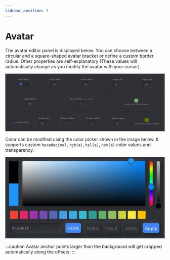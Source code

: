 ```yaml
---
sidebar_position: 3
---
```


# Avatar 
The avatar editor panel is displayed below. You can choose between a circular and a square-shaped avatar bracket or define a custom border radius. Other properties are self-explanatory (These values will automatically change as you modify the avatar with your cursor).

<img alt="Avatar settings panel" className="docImg" src="/img/docs/285d8dd7eef3a2415943b8a0e6328a3e.png" />

Color can be modified using the color picker shown in the image below. It supports custom `hexadecimal`, `rgb(a)`, `hsl(a)`, `hsv(a)` color values and transparency.

<img alt="Color picker" className="docImg" src="/img/docs/13d1f1a29a5a58c2f336d83c82382beb.png" />

:::caution
Avatar anchor points larger than the background will get cropped automatically along the offsets.
:::